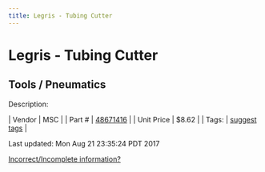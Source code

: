 ```yaml
---
title: Legris - Tubing Cutter
---
```


# Legris - Tubing Cutter
## Tools / Pneumatics
Description: 	 

| Vendor | MSC | 
| Part # | [48671416](http://www.mscdirect.com/) | 
| Unit Price | $8.62 | 
| Tags: | [suggest tags](https://docs.google.com/forms/d/e/1FAIpQLSeWyY8v3RgOty-MyWmh9U0iivNYN_molChYyS-0U-o-kOAv_g/viewform) | 

Last updated: Mon Aug 21 23:35:24 PDT 2017

 [Incorrect/Incomplete information?](https://docs.google.com/forms/d/e/1FAIpQLSeWyY8v3RgOty-MyWmh9U0iivNYN_molChYyS-0U-o-kOAv_g/viewform)